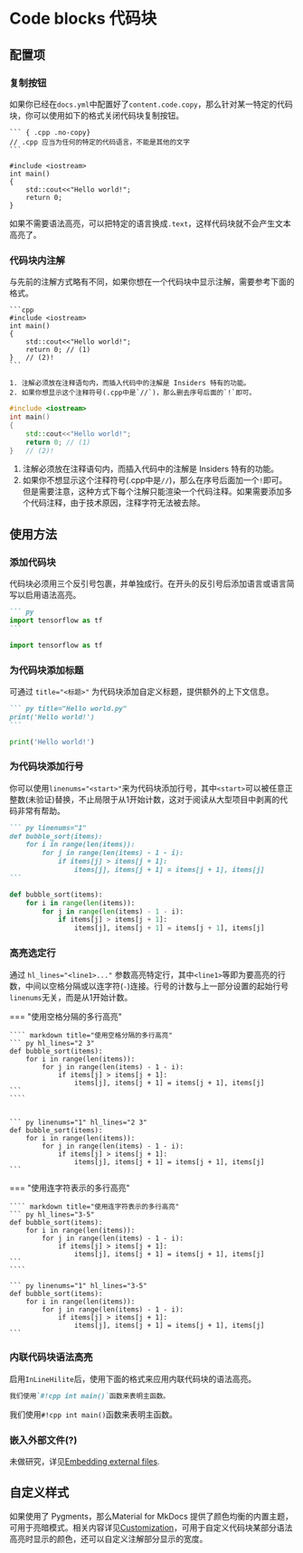 # Code blocks 代码块

## 配置项

### 复制按钮

如果你已经在`docs.yml`中配置好了`content.code.copy`，那么针对某一特定的代码块，你可以使用如下的格式关闭代码块复制按钮。

````text
``` { .cpp .no-copy}
// .cpp 应当为任何的特定的代码语言，不能是其他的文字
```
````

```{ .cpp .no-copy}
#include <iostream>
int main()
{
    std::cout<<"Hello world!";
    return 0;
}
```

如果不需要语法高亮，可以把特定的语言换成`.text`，这样代码块就不会产生文本高亮了。

### 代码块内注解

与先前的注解方式略有不同，如果你想在一个代码块中显示注解，需要参考下面的格式。

````text
```cpp
#include <iostream>
int main()
{
    std::cout<<"Hello world!";
    return 0; // (1)
}   // (2)!
```

1. 注解必须放在注释语句内，而插入代码中的注解是 Insiders 特有的功能。
2. 如果你想显示这个注释符号(.cpp中是`//`)，那么删去序号后面的`!`即可。
````

```cpp
#include <iostream>
int main()
{
    std::cout<<"Hello world!";
    return 0; // (1)
}   // (2)!
```

1. 注解必须放在注释语句内，而插入代码中的注解是 Insiders 特有的功能。
2. 如果你不想显示这个注释符号(.cpp中是`//`)，那么在序号后面加一个`!`即可。但是需要注意，这种方式下每个注解只能渲染一个代码注释。如果需要添加多个代码注释，由于技术原因，注释字符无法被去除。

## 使用方法

### 添加代码块

代码块必须用三个反引号包裹，并单独成行。在开头的反引号后添加语言或语言简写以启用语法高亮。

````Markdown title="添加代码块"
``` py
import tensorflow as tf
```
````

```py
import tensorflow as tf
```

### 为代码块添加标题

可通过 `title="<标题>"` 为代码块添加自定义标题，提供额外的上下文信息。

````Markdown title="添加代码块标题"
``` py title="Hello world.py"
print('Hello world!')
```
````

``` py title="Hello world.py"
print('Hello world!')
```

### 为代码块添加行号

你可以使用`linenums="<start>"`来为代码块添加行号，其中`<start>`可以被任意正整数(未验证)替换，不止局限于从1开始计数，这对于阅读从大型项目中剥离的代码非常有帮助。

````Markdown title="带行号的代码块"
``` py linenums="1"
def bubble_sort(items):
    for i in range(len(items)):
        for j in range(len(items) - 1 - i):
            if items[j] > items[j + 1]:
                items[j], items[j + 1] = items[j + 1], items[j]
```
````

``` py linenums="1"
def bubble_sort(items):
    for i in range(len(items)):
        for j in range(len(items) - 1 - i):
            if items[j] > items[j + 1]:
                items[j], items[j + 1] = items[j + 1], items[j]
```

### 高亮选定行

通过 `hl_lines="<line1>..."` 参数高亮特定行，其中`<line1>`等即为要高亮的行数，中间以空格分隔或以连字符(`-`)连接。行号的计数与上一部分设置的起始行号`linenums`无关，而是从1开始计数。

=== "使用空格分隔的多行高亮"

    ```` markdown title="使用空格分隔的多行高亮"
    ``` py hl_lines="2 3"
    def bubble_sort(items):
        for i in range(len(items)):
            for j in range(len(items) - 1 - i):
                if items[j] > items[j + 1]:
                    items[j], items[j + 1] = items[j + 1], items[j]
    ```
    ````


    ``` py linenums="1" hl_lines="2 3"
    def bubble_sort(items):
        for i in range(len(items)):
            for j in range(len(items) - 1 - i):
                if items[j] > items[j + 1]:
                    items[j], items[j + 1] = items[j + 1], items[j]
    ```

=== "使用连字符表示的多行高亮"

    ```` markdown title="使用连字符表示的多行高亮"
    ``` py hl_lines="3-5"
    def bubble_sort(items):
        for i in range(len(items)):
            for j in range(len(items) - 1 - i):
                if items[j] > items[j + 1]:
                    items[j], items[j + 1] = items[j + 1], items[j]
    ```
    ````

    ``` py linenums="1" hl_lines="3-5"
    def bubble_sort(items):
        for i in range(len(items)):
            for j in range(len(items) - 1 - i):
                if items[j] > items[j + 1]:
                    items[j], items[j + 1] = items[j + 1], items[j]
    ```

### 内联代码块语法高亮

启用`InLineHilite`后，使用下面的格式来应用内联代码块的语法高亮。

```Markdown title="内联代码块高亮"
我们使用`#!cpp int main()`函数来表明主函数。
```

我们使用`#!cpp int main()`函数来表明主函数。

### 嵌入外部文件(?)

未做研究，详见[Embedding external files](https://squidfunk.github.io/mkdocs-material/reference/code-blocks/#embedding-external-files).

## 自定义样式

如果使用了 Pygments，那么Material for MkDocs 提供了颜色均衡的内置主题，可用于亮暗模式。相关内容详见[Customization](https://squidfunk.github.io/mkdocs-material/reference/code-blocks/#customization)，可用于自定义代码块某部分语法高亮时显示的颜色，还可以自定义注解部分显示的宽度。
